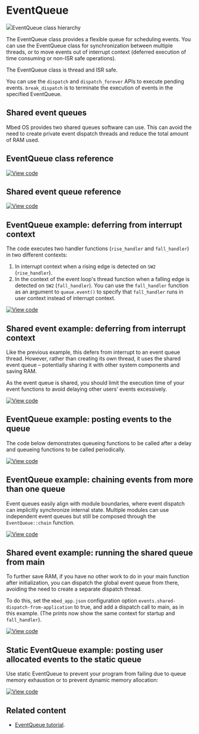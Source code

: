 # EventQueue

<span class="images">![](https://os.mbed.com/docs/mbed-os/6.0.0-preview/mbed-os-api-doxy/classevents_1_1_event_queue.png)<span>EventQueue class hierarchy</span></span>

The EventQueue class provides a flexible queue for scheduling events. You can use the EventQueue class for synchronization between multiple threads, or to move events out of interrupt context (deferred execution of time consuming or non-ISR safe operations).

The EventQueue class is thread and ISR safe.

You can use the `dispatch` and `dispatch_forever` APIs to execute pending events. `break_dispatch` is to terminate the execution of events in the specified EventQueue.

## Shared event queues

Mbed OS provides two shared queues software can use. This can avoid the need to create private event dispatch threads and reduce the total amount of RAM used.

## EventQueue class reference

[![View code](https://www.mbed.com/embed/?type=library)](https://os.mbed.com/docs/mbed-os/6.0.0-preview/mbed-os-api-doxy/classevents_1_1_event_queue.html)

## Shared event queue reference

[![View code](https://www.mbed.com/embed/?type=library)](https://os.mbed.com/docs/mbed-os/6.0.0-preview/mbed-os-api-doxy/mbed__shared__queues_8h_source.html)

## EventQueue example: deferring from interrupt context

The code executes two handler functions (`rise_handler` and `fall_handler`) in two different contexts:

1. In interrupt context when a rising edge is detected on `SW2` (`rise_handler`).
2. In the context of the event loop's thread function when a falling edge is detected on `SW2` (`fall_handler`). You can use the `fall_handler` function as an argument to `queue.event()` to specify that `fall_handler` runs in user context instead of interrupt context.

[![View code](https://www.mbed.com/embed/?url=https://github.com/ARMmbed/mbed-os-examples-docs_only/blob/master/APIs_RTOS/EventQueue_ex_1)](https://github.com/ARMmbed/mbed-os-examples-docs_only/blob/master/APIs_RTOS/EventQueue_ex_1/main.cpp)

## Shared event example: deferring from interrupt context

Like the previous example, this defers from interrupt to an event queue thread. However, rather than creating its own thread, it uses the shared event queue – potentially sharing it with other system components and saving RAM.

As the event queue is shared, you should limit the execution time of your event functions to avoid delaying other users’ events excessively.

[![View code](https://www.mbed.com/embed/?url=https://github.com/ARMmbed/mbed-os-examples-docs_only/blob/master/APIs_RTOS/Shared_Events_1/)](https://github.com/ARMmbed/mbed-os-examples-docs_only/blob/master/APIs_RTOS/Shared_Events_1/main.cpp)

## EventQueue example: posting events to the queue

The code below demonstrates queueing functions to be called after a delay and queueing functions to be called periodically.

[![View code](https://www.mbed.com/embed/?url=https://github.com/ARMmbed/mbed-os-examples-docs_only/blob/master/APIs_RTOS/EventQueue_ex_2/)](https://github.com/ARMmbed/mbed-os-examples-docs_only/blob/master/APIs_RTOS/EventQueue_ex_2/main.cpp)

## EventQueue example: chaining events from more than one queue

Event queues easily align with module boundaries, where event dispatch can implicitly synchronize internal state. Multiple modules can use independent event queues but still be composed through the `EventQueue::chain` function.

[![View code](https://www.mbed.com/embed/?url=https://github.com/ARMmbed/mbed-os-examples-docs_only/blob/master/APIs_RTOS/EventQueue_ex_3/)](https://github.com/ARMmbed/mbed-os-examples-docs_only/blob/master/APIs_RTOS/EventQueue_ex_3/main.cpp)

## Shared event example: running the shared queue from main

To further save RAM, if you have no other work to do in your main function after initialization, you can dispatch the global event queue from there, avoiding the need to create a separate dispatch thread.

To do this, set the `mbed_app.json` configuration option `events.shared-dispatch-from-application` to true, and add a dispatch call to main, as in this example. (The prints now show the same context for startup and `fall_handler`).

[![View code](https://www.mbed.com/embed/?url=https://github.com/ARMmbed/mbed-os-examples-docs_only/blob/master/APIs_RTOS/Shared_Events_2/)](https://github.com/ARMmbed/mbed-os-examples-docs_only/blob/master/APIs_RTOS/Shared_Events_2/main.cpp)

## Static EventQueue example: posting user allocated events to the static queue

Use static EventQueue to prevent your program from failing due to queue memory exhaustion or to prevent dynamic memory allocation:

[![View code](https://www.mbed.com/embed/?url=https://github.com/ARMmbed/mbed-os-examples-docs_only/blob/master/APIs_RTOS/UserAllocatedEvent_ex_1)](https://github.com/ARMmbed/mbed-os-examples-docs_only/blob/master/APIs_RTOS/UserAllocatedEvent_ex_1/main.cpp)

## Related content

- [EventQueue tutorial](../tutorials/the-eventqueue-api.html).
